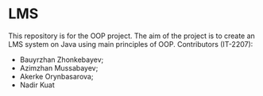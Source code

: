 # LMS
This repository is for the OOP project. The aim of the project is to create an LMS system on Java using main principles of OOP.
Contributors (IT-2207):
* Bauyrzhan Zhonkebayev;
* Azimzhan Mussabayev;
* Akerke Orynbasarova;
* Nadir Kuat
